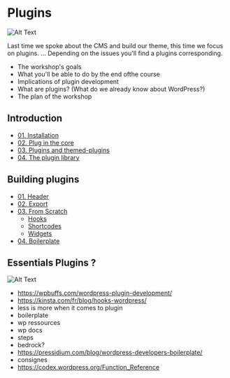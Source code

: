 # Plugins

![Alt Text](https://www.making-digital.fr/wp-content/uploads/2018/11/logo-wordPress.png)

Last time we spoke about the CMS and build our theme, this time we focus on plugins. 
...
Depending on the issues you'll find a plugins corresponding.

* The workshop's goals
* What you'll be able to do by the end ofthe course 
* Implications of plugin development
* What are plugins? (What do we already know about WordPress?)
* The plan of the workshop

## Introduction

- [01. Installation](/)
- [02. Plug in the core](/)
- [03. Plugins and themed-plugins](/)
- [04. The plugin library](/)

## Building plugins

- [01. Header](/)
- [02. Export](/)
- [03. From Scratch](/)
	- [Hooks](./hooks)
	- [Shortcodes](./shortcodes)
	- [Widgets](./widgets)
- [04. Boilerplate](https://wppb.me/)

## Essentials Plugins ?

![Alt Text](https://c.tenor.com/enoxxJtm0yMAAAAC/neo-plugging-to-matrix.gif)

- https://wpbuffs.com/wordpress-plugin-development/
- https://kinsta.com/fr/blog/hooks-wordpress/
- less is more when it comes to plugin
- boilerplate
- wp ressources
- wp docs
- steps
- bedrock?
- https://pressidium.com/blog/wordpress-developers-boilerplate/
- consignes
- https://codex.wordpress.org/Function_Reference
